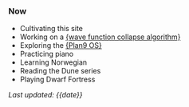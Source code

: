 ### Now

- Cultivating this site
- Working on a [{wave function collapse algorithm}](intro_to_wfc.html)
- Exploring the [{Plan9 OS}](plan9.html)
- Practicing piano
- Learning Norwegian
- Reading the Dune series
- Playing Dwarf Fortress

*Last updated: {{date}}*
